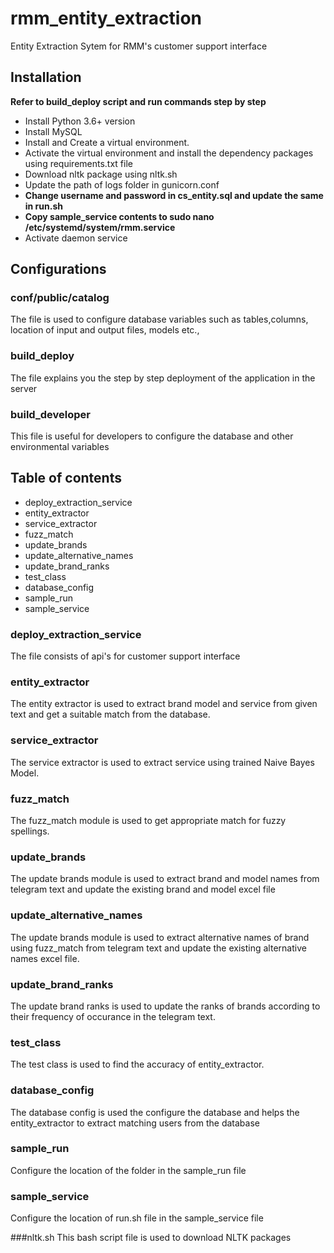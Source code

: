 # rmm_entity_extraction
Entity Extraction Sytem for RMM's customer support interface

## Installation
**Refer to build_deploy script and run commands step by step**
- Install Python 3.6+ version 
- Install MySQL
- Install and Create a virtual environment.
- Activate the virtual environment and install the dependency packages using requirements.txt file
- Download nltk package using nltk.sh
- Update the path of logs folder in gunicorn.conf
- **Change username and password in cs_entity.sql and update the same in run.sh**
- **Copy sample_service contents to sudo nano /etc/systemd/system/rmm.service**
- Activate daemon service

## Configurations
### conf/public/catalog
The file is used to configure database variables such as tables,columns, location of input and output files, models etc.,

### build_deploy
The file explains you the step by step deployment of the application in the server

### build_developer
This file is useful for developers to configure the database and other environmental variables

## Table of contents
- deploy_extraction_service
- entity_extractor
- service_extractor
- fuzz_match
- update_brands
- update_alternative_names
- update_brand_ranks
- test_class
- database_config
- sample_run
- sample_service

### deploy_extraction_service
The file consists of api's for customer support interface

### entity_extractor
The entity extractor is used to extract brand model and service from given text and get a suitable match from the database. 

### service_extractor
The service extractor is used to extract service using trained Naive Bayes Model.

### fuzz_match
The fuzz_match module is used to get appropriate match for fuzzy spellings. 

### update_brands
The update brands module is used to extract brand and model names from telegram text and update the existing brand and model excel file

### update_alternative_names
The update brands module is used to extract alternative names of brand using fuzz_match from telegram text and update the existing alternative names excel file.

### update_brand_ranks
The update brand ranks is used to update the ranks of brands according to their frequency of occurance in the telegram text.

### test_class
The test class is used to find the accuracy of entity_extractor.

### database_config
The database config is used the configure the database and helps the entity_extractor to extract matching users from the database

### sample_run
Configure the location of the folder in the sample_run file

### sample_service
Configure the location of run.sh file in the sample_service file

###nltk.sh
This bash script file is used to download NLTK packages
